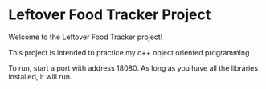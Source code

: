 # Leftover Food Tracker Project

Welcome to the Leftover Food Tracker project! 

This project is intended to practice my c++ object oriented programming

To run, start a port with address 18080. As long as you have all the libraries installed, it will run.
